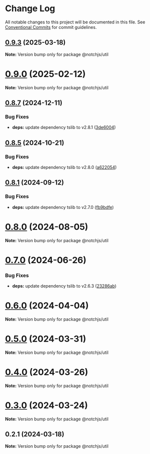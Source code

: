 # Change Log

All notable changes to this project will be documented in this file.
See [Conventional Commits](https://conventionalcommits.org) for commit guidelines.

## [0.9.3](https://github.com/notchjs/notch/compare/v0.9.2...v0.9.3) (2025-03-18)

**Note:** Version bump only for package @notchjs/util

# [0.9.0](https://github.com/notchjs/notch/compare/v0.8.9...v0.9.0) (2025-02-12)

**Note:** Version bump only for package @notchjs/util

## [0.8.7](https://github.com/notchjs/notch/compare/v0.8.6...v0.8.7) (2024-12-11)

### Bug Fixes

- **deps:** update dependency tslib to v2.8.1 ([3de6004](https://github.com/notchjs/notch/commit/3de6004333ce1d156fc4f6e30f6e5793300954af))

## [0.8.5](https://github.com/notchjs/notch/compare/v0.8.4...v0.8.5) (2024-10-21)

### Bug Fixes

- **deps:** update dependency tslib to v2.8.0 ([a622054](https://github.com/notchjs/notch/commit/a622054972a8b99ff00b57b21fc6f77221429a9c))

## [0.8.1](https://github.com/notchjs/notch/compare/v0.8.0...v0.8.1) (2024-09-12)

### Bug Fixes

- **deps:** update dependency tslib to v2.7.0 ([fb9bdfe](https://github.com/notchjs/notch/commit/fb9bdfe72280c22752cba53b27936c4eac09ad4d))

# [0.8.0](https://github.com/notchjs/notch/compare/v0.7.0...v0.8.0) (2024-08-05)

**Note:** Version bump only for package @notchjs/util

# [0.7.0](https://github.com/notchjs/notch/compare/v0.6.2...v0.7.0) (2024-06-26)

### Bug Fixes

- **deps:** update dependency tslib to v2.6.3 ([23286ab](https://github.com/notchjs/notch/commit/23286ab1588b3878a570af1b079fd67ce6babf44))

# [0.6.0](https://github.com/notchjs/notch/compare/v0.5.0...v0.6.0) (2024-04-04)

**Note:** Version bump only for package @notchjs/util

# [0.5.0](https://github.com/notchjs/notch/compare/v0.4.0...v0.5.0) (2024-03-31)

**Note:** Version bump only for package @notchjs/util

# [0.4.0](https://github.com/notchjs/notch/compare/v0.3.0...v0.4.0) (2024-03-26)

**Note:** Version bump only for package @notchjs/util

# [0.3.0](https://github.com/notchjs/notch/compare/v0.2.3...v0.3.0) (2024-03-24)

**Note:** Version bump only for package @notchjs/util

## 0.2.1 (2024-03-18)

**Note:** Version bump only for package @notchjs/util
